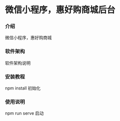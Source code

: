 # 微信小程序，惠好购商城后台

### 介绍
微信小程序，惠好购商城

### 软件架构
软件架构说明


### 安装教程

npm install 初始化

### 使用说明

npm run serve 启动
